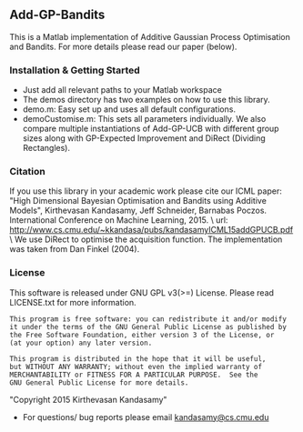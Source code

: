 ## Add-GP-Bandits
This is a Matlab implementation of Additive Gaussian Process Optimisation and 
Bandits. For more details please read our paper (below).

### Installation & Getting Started
- Just add all relevant paths to your Matlab workspace
- The demos directory has two examples on how to use this library.
- demo.m: Easy set up and uses all default configurations.
- demoCustomise.m: This sets all parameters individually. We also compare multiple
  instantiations of Add-GP-UCB with different group sizes along with GP-Expected
  Improvement and  DiRect (Dividing Rectangles).

### Citation
If you use this library in your academic work please cite our ICML paper:
"High Dimensional Bayesian Optimisation and Bandits using Additive Models",
Kirthevasan Kandasamy, Jeff Schneider, Barnabas Poczos. International Conference on
Machine Learning, 2015. \\
url: http://www.cs.cmu.edu/~kkandasa/pubs/kandasamyICML15addGPUCB.pdf \\
We use DiRect to optimise the acquisition function. The implementation was taken from
Dan Finkel (2004).

### License
This software is released under GNU GPL v3(>=) License. Please read LICENSE.txt for
more information. 

    This program is free software: you can redistribute it and/or modify
    it under the terms of the GNU General Public License as published by
    the Free Software Foundation, either version 3 of the License, or
    (at your option) any later version.

    This program is distributed in the hope that it will be useful,
    but WITHOUT ANY WARRANTY; without even the implied warranty of
    MERCHANTABILITY or FITNESS FOR A PARTICULAR PURPOSE.  See the
    GNU General Public License for more details.

"Copyright 2015 Kirthevasan Kandasamy"



- For questions/ bug reports please email kandasamy@cs.cmu.edu
